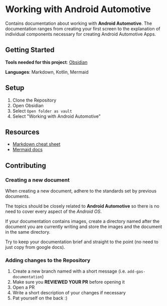 # Working with Android Automotive

Contains documentation about working with **Android Automotive**. The documentation ranges from creating your first screen to the explanation of individual components necessary for creating Android Automotive Apps.

## Getting Started

**Tools needed for this project**: [Obsidian](https://obsidian.md/download)

**Languages**: Markdown, Kotlin, Mermaid

## Setup

1. Clone the Repository 
2. Open Obsidian
3. Select `Open folder as vault`
4. Select "Working with Android Automotive"

## Resources

* [Markdown cheat sheet](https://www.markdownguide.org/cheat-sheet/)
* [Mermaid docs](https://mermaid.js.org/intro/)

## Contributing

### Creating a new document

When creating a new document, adhere to the standards set by previous documents. 

The topics should be closely related to **Android Automotive** so there is no need to cover every aspect of the _Android OS_. 

If your documentation contains images, create a directory named after the document you are currently writing and store the images and the document in the same directory.

Try to keep your documentation brief and straight to the point (no need to just copy from google docs).

### Adding changes to the Repository

1. Create a new branch named with a short message (i.e. `add-gas-documentation`)
2. Make sure you **REVIEWED YOUR PR** before opening it
3. Open a PR
4. Write a short description of your changes if necessary
5. Pat yourself on the back :)